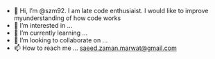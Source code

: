 - 👋 Hi, I’m @szm92. I am late code enthusiaist. I would like to improve myunderstanding of how code works
- 👀 I’m interested in ...
- 🌱 I’m currently learning ...
- 💞️ I’m looking to collaborate on ...
- 📫 How to reach me ... saeed.zaman.marwat@gmail.com

<!---
szm92/szm92 is a ✨ special ✨ repository because its `README.md` (this file) appears on your GitHub profile.
You can click the Preview link to take a look at your changes.
--->
